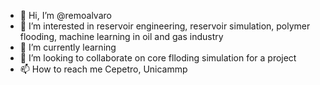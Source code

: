 - 👋 Hi, I’m @remoalvaro
- 👀 I’m interested in reservoir engineering, reservoir simulation,  polymer flooding, machine learning in oil and gas industry
- 🌱 I’m currently learning 
- 💞️ I’m looking to collaborate on core flloding simulation for a project
- 📫 How to reach me Cepetro, Unicammp

<!---
remoalvaro/remoalvaro is a ✨ special ✨ repository because its `README.md` (this file) appears on your GitHub profile.
You can click the Preview link to take a look at your changes.
--->
